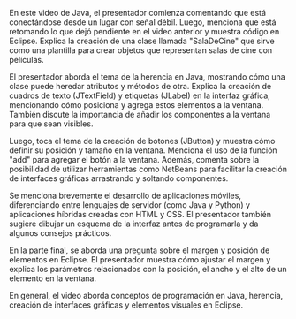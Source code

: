 
En este video de Java, el presentador comienza comentando que está conectándose desde un lugar con señal débil. Luego, menciona que está retomando lo que dejó pendiente en el video anterior y muestra código en Eclipse. Explica la creación de una clase llamada "SalaDeCine" que sirve como una plantilla para crear objetos que representan salas de cine con películas.

El presentador aborda el tema de la herencia en Java, mostrando cómo una clase puede heredar atributos y métodos de otra. Explica la creación de cuadros de texto (JTextField) y etiquetas (JLabel) en la interfaz gráfica, mencionando cómo posiciona y agrega estos elementos a la ventana. También discute la importancia de añadir los componentes a la ventana para que sean visibles.

Luego, toca el tema de la creación de botones (JButton) y muestra cómo definir su posición y tamaño en la ventana. Menciona el uso de la función "add" para agregar el botón a la ventana. Además, comenta sobre la posibilidad de utilizar herramientas como NetBeans para facilitar la creación de interfaces gráficas arrastrando y soltando componentes.

Se menciona brevemente el desarrollo de aplicaciones móviles, diferenciando entre lenguajes de servidor (como Java y Python) y aplicaciones híbridas creadas con HTML y CSS. El presentador también sugiere dibujar un esquema de la interfaz antes de programarla y da algunos consejos prácticos.

En la parte final, se aborda una pregunta sobre el margen y posición de elementos en Eclipse. El presentador muestra cómo ajustar el margen y explica los parámetros relacionados con la posición, el ancho y el alto de un elemento en la ventana.

En general, el video aborda conceptos de programación en Java, herencia, creación de interfaces gráficas y elementos visuales en Eclipse.
